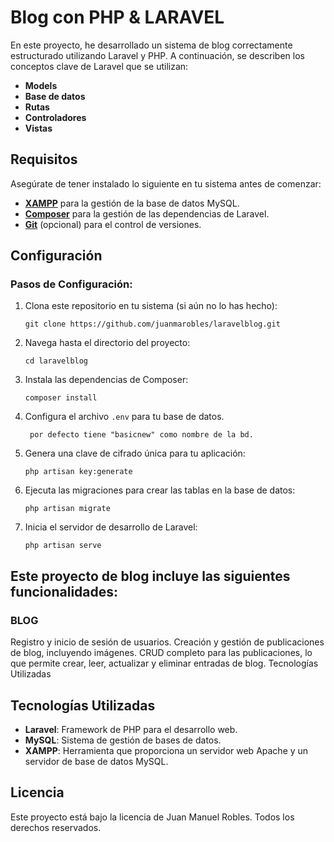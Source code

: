 # **Blog con PHP & LARAVEL**

En este proyecto, he desarrollado un sistema de blog correctamente estructurado utilizando Laravel y PHP. A continuación, se describen los conceptos clave de Laravel que se utilizan:

- **Models**
- **Base de datos**
- **Rutas**
- **Controladores**
- **Vistas**

## **Requisitos**

Asegúrate de tener instalado lo siguiente en tu sistema antes de comenzar:

- [**XAMPP**](https://www.apachefriends.org/index.html) para la gestión de la base de datos MySQL.
- [**Composer**](https://getcomposer.org/) para la gestión de las dependencias de Laravel.
- [**Git**](https://git-scm.com/) (opcional) para el control de versiones.

## **Configuración**

### **Pasos de Configuración:**

1. Clona este repositorio en tu sistema (si aún no lo has hecho):
   
    ```
    git clone https://github.com/juanmarobles/laravelblog.git
    ```

2. Navega hasta el directorio del proyecto:
   
    ```
    cd laravelblog
    ```

3. Instala las dependencias de Composer:
   
    ```
    composer install
    ```

4. Configura el archivo `.env` para tu base de datos.
   ```
    por defecto tiene "basicnew" como nombre de la bd.
    ```

6. Genera una clave de cifrado única para tu aplicación:
   
    ```
    php artisan key:generate
    ```

7. Ejecuta las migraciones para crear las tablas en la base de datos:
   
    ```
    php artisan migrate
    ```

8. Inicia el servidor de desarrollo de Laravel:
   
    ```
    php artisan serve
    ```
## **Este proyecto de blog incluye las siguientes funcionalidades:**

### **BLOG**

Registro y inicio de sesión de usuarios.
Creación y gestión de publicaciones de blog, incluyendo imágenes.
CRUD completo para las publicaciones, lo que permite crear, leer, actualizar y eliminar entradas de blog.
Tecnologías Utilizadas

## **Tecnologías Utilizadas**

- **Laravel**: Framework de PHP para el desarrollo web.
- **MySQL**: Sistema de gestión de bases de datos.
- **XAMPP**: Herramienta que proporciona un servidor web Apache y un servidor de base de datos MySQL.

## **Licencia**

Este proyecto está bajo la licencia de Juan Manuel Robles. Todos los derechos reservados.
